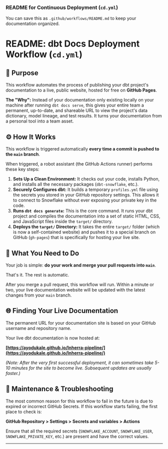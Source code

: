 
### README for Continuous Deployment (`cd.yml`)

You can save this as `.github/workflows/README.md` to keep your documentation organized.

# README: dbt Docs Deployment Workflow (`cd.yml`)

## 🎯 Purpose

This workflow automates the process of publishing your dbt project's documentation to a live, public website, hosted for free on **GitHub Pages**.

**The "Why":**
Instead of your documentation only existing locally on your machine after running `dbt docs serve`, this gives your entire team a permanent, up-to-date, and shareable URL to view the project's data dictionary, model lineage, and test results. It turns your documentation from a personal tool into a team asset.

## ⚙️ How It Works

This workflow is triggered automatically **every time a commit is pushed to the `main` branch**.

When triggered, a robot assistant (the GitHub Actions runner) performs these key steps:

1.  **Sets Up a Clean Environment:** It checks out your code, installs Python, and installs all the necessary packages (`dbt-snowflake`, etc.).
2.  **Securely Configures dbt:** It builds a temporary `profiles.yml` file using the secrets you stored in your GitHub repository settings. This allows it to connect to Snowflake without ever exposing your private key in the code.
3.  **Runs `dbt docs generate`:** This is the core command. It runs your dbt project and compiles the documentation into a set of static HTML, CSS, and JavaScript files inside the `target/` directory.
4.  **Deploys the `target/` Directory:** It takes the entire `target/` folder (which is now a self-contained website) and pushes it to a special branch on GitHub (`gh-pages`) that is specifically for hosting your live site.

## 🫵 What You Need to Do

Your job is simple: **do your work and merge your pull requests into `main`**.

That's it. The rest is automatic.

After you merge a pull request, this workflow will run. Within a minute or two, your live documentation website will be updated with the latest changes from your `main` branch.

## 🌐 Finding Your Live Documentation

The permanent URL for your documentation site is based on your GitHub username and repository name.

Your live dbt documentation is now hosted at:

**[https://ayodukale.github.io/Inherra-pipeline/](https://ayodukale.github.io/Inherra-pipeline/)**

*(Note: After the very first successful deployment, it can sometimes take 5-10 minutes for the site to become live. Subsequent updates are usually faster.)*

## 🔧 Maintenance & Troubleshooting

The most common reason for this workflow to fail in the future is due to expired or incorrect GitHub Secrets. If this workflow starts failing, the first place to check is:

**GitHub Repository > Settings > Secrets and variables > Actions**

Ensure that all the required secrets (`SNOWFLAKE_ACCOUNT`, `SNOWFLAKE_USER`, `SNOWFLAKE_PRIVATE_KEY`, etc.) are present and have the correct values.

---

